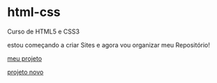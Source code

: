 # html-css
 Curso de HTML5 e CSS3

 estou começando a criar Sites e agora vou organizar meu Repositório!


<a href="Exercicios/ex022/fundo006.html"> meu projeto</a>

<a href="Exercicios/ex022/fundo006.html"> projeto novo</a>

